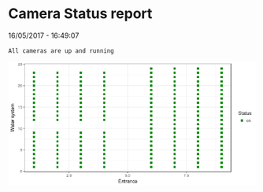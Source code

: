 Camera Status report
================
16/05/2017 - 16:49:07

    All cameras are up and running

![](camreport_files/figure-markdown_github/unnamed-chunk-2-1.png)

